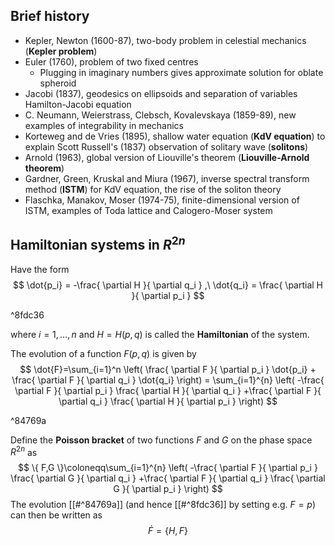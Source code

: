 ## Brief history
- Kepler, Newton (1600-87), two-body problem in celestial mechanics (**Kepler problem**)
- Euler (1760), problem of two fixed centres
	- Plugging in imaginary numbers gives approximate solution for oblate spheroid
- Jacobi (1837), geodesics on ellipsoids and separation of variables  Hamilton-Jacobi equation
- C. Neumann, Weierstrass, Clebsch, Kovalevskaya (1859-89), new examples of integrability in mechanics
- Korteweg and de Vries (1895), shallow water equation (**KdV equation**) to explain Scott Russell's (1837) observation of solitary wave (**solitons**)
- Arnold (1963), global version of Liouville's theorem (**Liouville-Arnold theorem**)
- Gardner, Green, Kruskal and Miura (1967), inverse spectral transform method (**ISTM**) for KdV equation, the rise of the soliton theory
- Flaschka, Manakov, Moser (1974-75), finite-dimensional version of ISTM, examples of Toda lattice and Calogero-Moser system
## Hamiltonian systems in $R^{2n}$
Have the form
$$
\dot{p_i} = -\frac{ \partial H }{ \partial q_i } ,\ \dot{q_i} = \frac{ \partial H }{ \partial p_i }
$$

^8fdc36

where $i=1,\dots,n$ and $H=H(p,q)$ is called the **Hamiltonian** of the system.

The evolution of a function $F(p,q)$ is given by
$$
\dot{F}=\sum_{i=1}^n \left( \frac{ \partial F }{ \partial p_i } \dot{p_i} + \frac{ \partial F }{ \partial q_i } \dot{q_i} \right) = \sum_{i=1}^{n} \left( -\frac{ \partial F }{ \partial p_i } \frac{ \partial H }{ \partial q_i } +\frac{ \partial F }{ \partial q_i } \frac{ \partial H }{ \partial p_i }  \right)
$$

^84769a

Define the **Poisson bracket** of two functions $F$ and $G$ on the phase space $R^{2n}$ as
$$
\{ F,G \}\coloneqq\sum_{i=1}^{n} \left( -\frac{ \partial F }{ \partial p_i } \frac{ \partial G }{ \partial q_i } +\frac{ \partial F }{ \partial q_i } \frac{ \partial G }{ \partial p_i }  \right)
$$
The evolution [[#^84769a]] (and hence [[#^8fdc36]] by setting e.g. $F=p$) can then be written as
$$
\dot{F}=\{ H,F \}
$$
